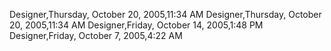 ﻿Designer,Thursday, October 20, 2005,11:34 AMDesigner,Thursday, October 20, 2005,11:34 AMDesigner,Friday, October 14, 2005,1:48 PMDesigner,Friday, October 7, 2005,4:22 AM